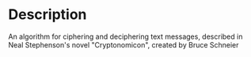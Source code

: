 # Description
An algorithm for ciphering and deciphering text messages, described in Neal Stephenson's novel "Cryptonomicon", created by Bruce Schneier
